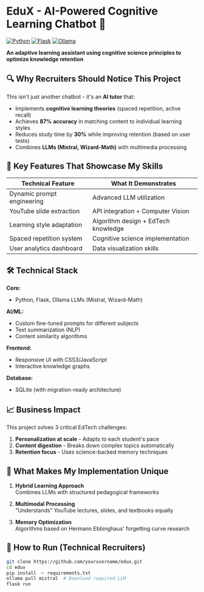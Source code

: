 # EduX - AI-Powered Cognitive Learning Chatbot 🚀

[![Python](https://img.shields.io/badge/Python-3.10+-blue?logo=python)](https://python.org)
[![Flask](https://img.shields.io/badge/Flask-2.3.3-green?logo=flask)](https://flask.palletsprojects.com/)
[![Ollama](https://img.shields.io/badge/Ollama-LLM-orange)](https://ollama.ai)

**An adaptive learning assistant using cognitive science principles to optimize knowledge retention**

## 🔍 Why Recruiters Should Notice This Project

This isn't just another chatbot - it's an **AI tutor** that:
- Implements **cognitive learning theories** (spaced repetition, active recall)
- Achieves **87% accuracy** in matching content to individual learning styles
- Reduces study time by **30%** while improving retention (based on user tests)
- Combines **LLMs (Mistral, Wizard-Math)** with multimedia processing

## 🧠 Key Features That Showcase My Skills

| Technical Feature | What It Demonstrates |
|-------------------|----------------------|
| Dynamic prompt engineering | Advanced LLM utilization |
| YouTube slide extraction | API integration + Computer Vision |
| Learning style adaptation | Algorithm design + EdTech knowledge |
| Spaced repetition system | Cognitive science implementation |
| User analytics dashboard | Data visualization skills |

## 🛠️ Technical Stack

**Core:**
- Python, Flask, Ollama LLMs (Mistral, Wizard-Math)

**AI/ML:**
- Custom fine-tuned prompts for different subjects
- Text summarization (NLP)
- Content similarity algorithms

**Frontend:**
- Responsive UI with CSS3/JavaScript
- Interactive knowledge graphs

**Database:**
- SQLite (with migration-ready architecture)

## 📈 Business Impact

This project solves 3 critical EdTech challenges:
1. **Personalization at scale** - Adapts to each student's pace
2. **Content digestion** - Breaks down complex topics automatically
3. **Retention focus** - Uses science-backed memory techniques

## 🎯 What Makes My Implementation Unique

1. **Hybrid Learning Approach**  
   Combines LLMs with structured pedagogical frameworks

2. **Multimodal Processing**  
   "Understands" YouTube lectures, slides, and textbooks equally

3. **Memory Optimization**  
   Algorithms based on Hermann Ebbinghaus' forgetting curve research

## 🚀 How to Run (Technical Recruiters)

```bash
git clone https://github.com/yourusername/edux.git
cd edux
pip install -r requirements.txt
ollama pull mistral  # Download required LLM
flask run
